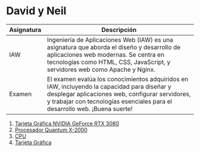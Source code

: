 # David y Neil

| Asignatura | Descripción |
|------------|-------------|
| IAW        | Ingeniería de Aplicaciones Web (IAW) es una asignatura que aborda el diseño y desarrollo de aplicaciones web modernas. Se centra en tecnologías como HTML, CSS, JavaScript, y servidores web como Apache y Nginx. |
| Examen     | El examen evalúa los conocimientos adquiridos en IAW, incluyendo la capacidad para diseñar y desplegar aplicaciones web, configurar servidores, y trabajar con tecnologías esenciales para el desarrollo web. ¡Buena suerte! |

1. [Tarjeta Gráfica NVIDIA GeForce RTX 3080](hardware/hardware1.md)
2. [Procesador Quantum X-2000](hardware/hardware2.md)
3. [CPU](hardware/hardware3.md)
4. [Tarjeta Gráfica](hardware/hardware4.md)

